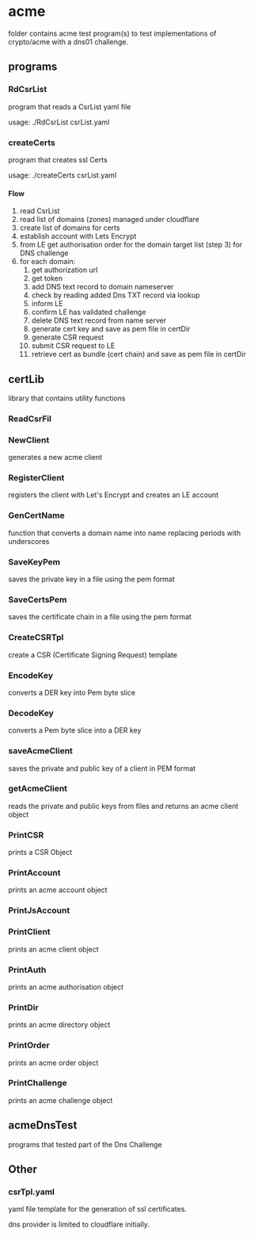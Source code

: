 # acme
folder contains acme test program(s) to test implementations of crypto/acme with a dns01 challenge.

## programs

### RdCsrList
program that reads a CsrList yaml file

usage: ./RdCsrList csrList.yaml

### createCerts
program that creates ssl Certs

usage: ./createCerts csrList.yaml

#### Flow

1. read CsrList
2. read list of domains (zones) managed under cloudflare
3. create list of domains for certs
4. establish account with Lets Encrypt
5. from LE get authorisation order for the domain target list (step 3) for DNS challenge
6. for each domain:
   1. get authorization url
   2. get token
   3. add DNS text record to domain nameserver
   4. check by reading added Dns TXT record via lookup
   5. inform LE 
   6. confirm LE has validated challenge
   7. delete DNS text record from name server
   8. generate cert key and save as pem file in certDir
   9. generate CSR request
   10. submit CSR request to LE
   11. retrieve cert as bundle (cert chain) and save as pem file in certDir


## certLib
library that contains utility functions

### ReadCsrFil

### NewClient
generates a new acme client 

### RegisterClient
registers the client with Let's Encrypt and creates an LE account

### GenCertName
function that converts a domain name into name replacing periods with underscores

### SaveKeyPem
saves the private key in a file using the pem format

### SaveCertsPem
saves the certificate chain in a file using the pem format

### CreateCSRTpl 
create a CSR (Certificate Signing Request) template

### EncodeKey
converts a DER key into Pem byte slice

### DecodeKey
converts a Pem byte slice into a DER key

### saveAcmeClient
saves the private and public key of a client in PEM format

### getAcmeClient
reads the private and public keys from files and returns an acme client object

### PrintCSR
prints a CSR Object

### PrintAccount
prints an acme account object

### PrintJsAccount

### PrintClient
prints an acme client object

### PrintAuth
prints an acme authorisation object

### PrintDir
prints an acme directory object

### PrintOrder
prints an acme order object

### PrintChallenge
prints an acme challenge object

## acmeDnsTest
programs that tested part of the Dns Challenge

## Other

### csrTpl.yaml
yaml file template for the generation of ssl certificates.


dns provider is limited to cloudflare initially.

